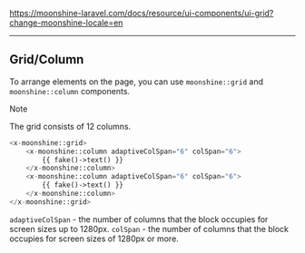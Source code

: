 https://moonshine-laravel.com/docs/resource/ui-components/ui-grid?change-moonshine-locale=en

------
## Grid/Column

To arrange elements on the page, you can use `moonshine::grid` and `moonshine::column` components.

> [!NOTE]
> The grid consists of 12 columns.

```php
<x-moonshine::grid>
    <x-moonshine::column adaptiveColSpan="6" colSpan="6">
        {{ fake()->text() }}
    </x-moonshine::column>
    <x-moonshine::column adaptiveColSpan="6" colSpan="6">
        {{ fake()->text() }}
    </x-moonshine::column>
</x-moonshine::grid>
```



`adaptiveColSpan` - the number of columns that the block occupies for screen sizes up to 1280px.
`colSpan` - the number of columns that the block occupies for screen sizes of 1280px or more.




